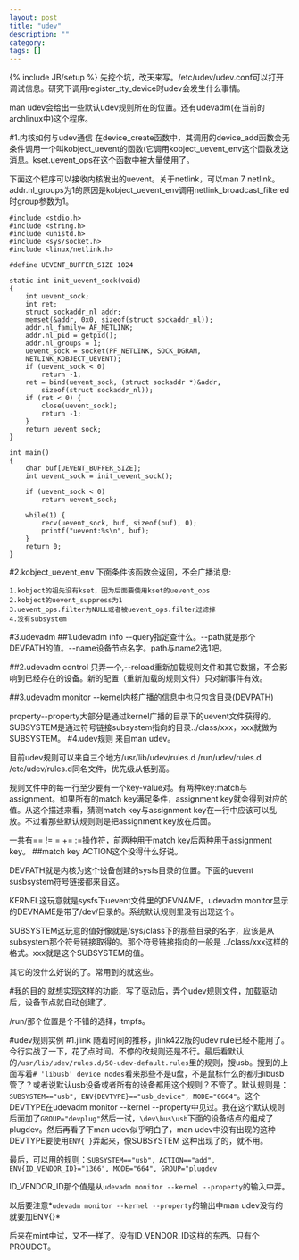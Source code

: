```yaml
---
layout: post
title: "udev"
description: ""
category: 
tags: []
---
```

{% include JB/setup %}
先挖个坑，改天来写。/etc/udev/udev.conf可以打开调试信息。研究下调用register_tty_device时udev会发生什么事情。

man udev会给出一些默认udev规则所在的位置。还有udevadm(在当前的archlinux中)这个程序。

#1.内核如何与udev通信
在device_create函数中，其调用的device_add函数会无条件调用一个叫kobject_uevent的函数(它调用kobject_uevent_env这个函数发送消息。kset.uevent_ops在这个函数中被大量使用了。

下面这个程序可以接收内核发出的uevent。关于netlink，可以man 7 netlink。addr.nl_groups为1的原因是kobject_uevent_env调用netlink_broadcast_filtered时group参数为1。

    #include <stdio.h>
    #include <string.h>
    #include <unistd.h>
    #include <sys/socket.h>
    #include <linux/netlink.h>
    
    #define UEVENT_BUFFER_SIZE 1024
    
    static int init_uevent_sock(void)
    {
    	int uevent_sock;
    	int ret;
    	struct sockaddr_nl addr;
    	memset(&addr, 0x0, sizeof(struct sockaddr_nl));
    	addr.nl_family= AF_NETLINK;
    	addr.nl_pid = getpid();
    	addr.nl_groups = 1;
    	uevent_sock = socket(PF_NETLINK, SOCK_DGRAM,
    	NETLINK_KOBJECT_UEVENT);
    	if (uevent_sock < 0)
    		return -1;
    	ret = bind(uevent_sock, (struct sockaddr *)&addr,
    		sizeof(struct sockaddr_nl));
    	if (ret < 0) {
    		close(uevent_sock);
    		return -1;
    	}
    	return uevent_sock;
    }
    
    int main()
    {
    	char buf[UEVENT_BUFFER_SIZE];
    	int uevent_sock = init_uevent_sock();
    	
    	if (uevent_sock < 0)
    		return uevent_sock;
    
    	while(1) {
    		recv(uevent_sock, buf, sizeof(buf), 0);
    		printf("uevent:%s\n", buf);
    	}
    	return 0;
    }

#2.kobject_uevent_env
下面条件该函数会返回，不会广播消息:

    1.kobject的祖先没有kset，因为后面要使用kset的uevent_ops
    2.kobject的uevent_suppress为1
    3.uevent_ops.filter为NULL或者被uevent_ops.filter过滤掉
    4.没有subsystem

#3.udevadm
##1.udevadm info
--query指定查什么。--path就是那个DEVPATH的值。--name设备节点名字。path与name2选1吧。

##2.udevadm control
只弄一个,--reload重新加载规则文件和其它数据，不会影响到已经存在的设备。新的配置（重新加载的规则文件）只对新事件有效。

##3.udevadm monitor
--kernel内核广播的信息中也只包含目录(DEVPATH)

property--property大部分是通过kernel广播的目录下的uevent文件获得的。SUBSYSTEM是通过符号链接subsystem指向的目录../class/xxx，xxx就做为SUBSYSTEM。
#4.udev规则
来自man udev。

目前udev规则可以来自三个地方/usr/lib/udev/rules.d /run/udev/rules.d /etc/udev/rules.d同名文件，优先级从低到高。

规则文件中的每一行至少要有一个key-value对。有两种key:match与assignment。如果所有的match key满足条件，assignment key就会得到对应的值。从这个描述来看，猜测match key与assignment key在一行中应该可以乱放。不过看那些默认规则则是把assignment key放在后面。

一共有== != = += :=操作符，前两种用于match key后两种用于assignment key。
##match key
ACTION这个没得什么好说。

DEVPATH就是内核为这个设备创建的sysfs目录的位置。下面的uevent susbsystem符号链接都来自这。

KERNEL这玩意就是sysfs下uevent文件里的DEVNAME。udevadm monitor显示的DEVNAME是带了/dev/目录的。系统默认规则里没有出现这个。

SUBSYSTEM这玩意的值好像就是/sys/class下的那些目录的名字，应该是从subsystem那个符号链接取得的。那个符号链接指向的一般是 ../class/xxx这样的格式。xxx就是这个SUBSYSTEM的值。

其它的没什么好说的了。常用到的就这些。

#我的目的
就想实现这样的功能，写了驱动后，弄个udev规则文件，加载驱动后，设备节点就自动创建了。

/run/那个位置是个不错的选择，tmpfs。

#udev规则实例
#1.jlink
随着时间的推移，jlink422版的udev rule已经不能用了。今行实战了一下，花了点时间。不停的改规则还是不行。最后看默认的`/usr/lib/udev/rules.d/50-udev-default.rules`里的规则，搜usb。搜到的上面写着`# 'libusb' device nodes`看来那些不是u盘，不是鼠标什么的都归libusb管了？或者说默认usb设备或者所有的设备都用这个规则？不管了。默认规则是：`SUBSYSTEM=="usb", ENV{DEVTYPE}=="usb_device", MODE="0664"`。这个DEVTYPE在udevadm monitor --kernel --property中见过。我在这个默认规则后面加了`GROUP="devplug"`然后一试，`\dev\bus\usb`下面的设备结点的组成了plugdev。然后再看了下man udev似乎明白了，man udev中没有出现的这种DEVTYPE要使用`ENV{ }`弄起来，像SUBSYSTEM 这种出现了的，就不用。

最后，可以用的规则：`SUBSYSTEM=="usb", ACTION=="add", ENV{ID_VENDOR_ID}="1366", MODE="664", GROUP="plugdev`

ID_VENDOR_ID那个值是从`udevadm monitor --kernel --property`的输入中弄。

以后要注意*`udevadm monitor --kernel --property`的输出中man udev没有的就要加ENV{}*

后来在mint中试，又不一样了。没有ID_VENDOR_ID这样的东西。只有个PROUDCT。

